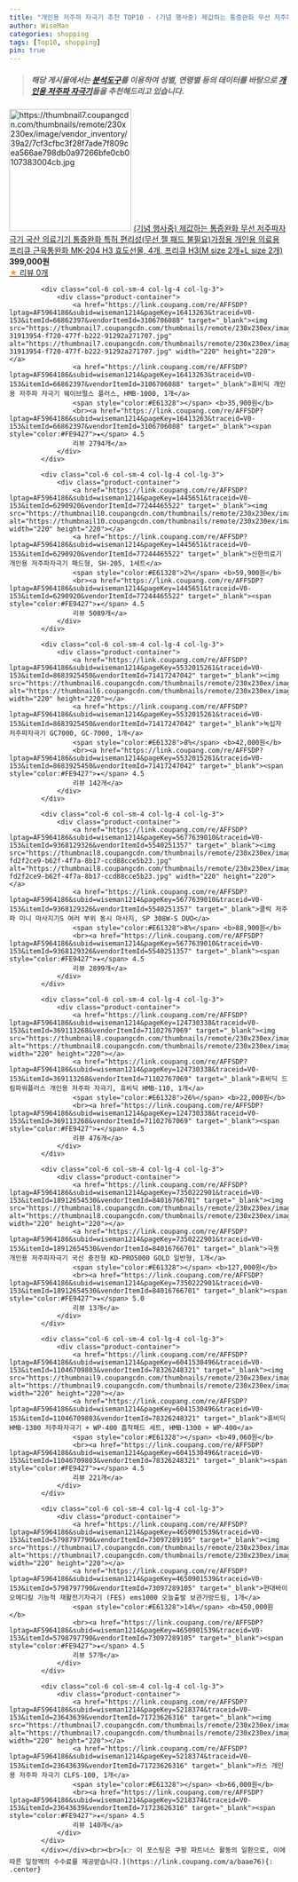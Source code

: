 ```yaml
---
title: "개인용 저주파 자극기 추천 TOP10 - (기념 행사중) 제값하는 통증완화 무선 저주파자극기 국산 의료기기 통증완화 특허 편리성(무선 젤 패드 불필요)가정용 개인용 "
author: WiseMan
categories: shopping
tags: [Top10, shopping]
pin: true
---
```


> ##### 해당 게시물에서는 [**분석도구**](https://itemscout.io/)를 이용하여 **성별**, **연령별** 등의 데이터를 바탕으로 [**개인용 저주파 자극기**](https://link.coupang.com/a/baae76)들을 추천해드리고 있습니다.
<div class="container"><div class="row">
            <div class="col-6 col-sm-4 col-lg-4 col-lg-3">
                <div class="product-container">
                    <a href="https://link.coupang.com/re/AFFSDP?lptag=AF5964186&subid=wiseman1214&pageKey=7567640168&traceid=V0-153&itemId=19950918788&vendorItemId=87017552161" target="_blank"><img src="https://thumbnail7.coupangcdn.com/thumbnails/remote/230x230ex/image/vendor_inventory/39a2/7cf3cfbc3f28f7ade7f809cea566ae798db0a97266bfe0cb0107383004cb.jpg" alt="https://thumbnail7.coupangcdn.com/thumbnails/remote/230x230ex/image/vendor_inventory/39a2/7cf3cfbc3f28f7ade7f809cea566ae798db0a97266bfe0cb0107383004cb.jpg" width="220" height="220"></a>
                    <a href="https://link.coupang.com/re/AFFSDP?lptag=AF5964186&subid=wiseman1214&pageKey=7567640168&traceid=V0-153&itemId=19950918788&vendorItemId=87017552161" target="_blank">(기념 행사중) 제값하는 통증완화 무선 저주파자극기 국산 의료기기 통증완화 특허 편리성(무선 젤 패드 불필요)가정용 개인용 의료용 프리큐 근육통완화 MK-204 H3 효도선물, 4개, 프리큐 H3(M size 2개+L size 2개)</a>
                    <span style="color:#E61328"></span> <b>399,000원</b>
                    <br><a href="https://link.coupang.com/re/AFFSDP?lptag=AF5964186&subid=wiseman1214&pageKey=7567640168&traceid=V0-153&itemId=19950918788&vendorItemId=87017552161" target="_blank"><span style="color:#FE9427">★</span> 
                    리뷰 0개</a>
                </div>
            </div>
            
            <div class="col-6 col-sm-4 col-lg-4 col-lg-3">
                <div class="product-container">
                    <a href="https://link.coupang.com/re/AFFSDP?lptag=AF5964186&subid=wiseman1214&pageKey=16413263&traceid=V0-153&itemId=66862397&vendorItemId=3106706088" target="_blank"><img src="https://thumbnail7.coupangcdn.com/thumbnails/remote/230x230ex/image/retail/images/2523219104052126-31913954-f720-477f-b222-91292a271707.jpg" alt="https://thumbnail7.coupangcdn.com/thumbnails/remote/230x230ex/image/retail/images/2523219104052126-31913954-f720-477f-b222-91292a271707.jpg" width="220" height="220"></a>
                    <a href="https://link.coupang.com/re/AFFSDP?lptag=AF5964186&subid=wiseman1214&pageKey=16413263&traceid=V0-153&itemId=66862397&vendorItemId=3106706088" target="_blank">휴비딕 개인용 저주파 자극기 웨이브펄스 플러스, HMB-1000, 1개</a>
                    <span style="color:#E61328"></span> <b>35,900원</b>
                    <br><a href="https://link.coupang.com/re/AFFSDP?lptag=AF5964186&subid=wiseman1214&pageKey=16413263&traceid=V0-153&itemId=66862397&vendorItemId=3106706088" target="_blank"><span style="color:#FE9427">★</span> 4.5
                    리뷰 2794개</a>
                </div>
            </div>
            
            <div class="col-6 col-sm-4 col-lg-4 col-lg-3">
                <div class="product-container">
                    <a href="https://link.coupang.com/re/AFFSDP?lptag=AF5964186&subid=wiseman1214&pageKey=1445651&traceid=V0-153&itemId=6290920&vendorItemId=77244465522" target="_blank"><img src="https://thumbnail10.coupangcdn.com/thumbnails/remote/230x230ex/image/vendor_inventory/2a9a/9d50137a9dace2f690f46b711cba0147037d76bdb622bfd76ea8d879e6d5.JPG" alt="https://thumbnail10.coupangcdn.com/thumbnails/remote/230x230ex/image/vendor_inventory/2a9a/9d50137a9dace2f690f46b711cba0147037d76bdb622bfd76ea8d879e6d5.JPG" width="220" height="220"></a>
                    <a href="https://link.coupang.com/re/AFFSDP?lptag=AF5964186&subid=wiseman1214&pageKey=1445651&traceid=V0-153&itemId=6290920&vendorItemId=77244465522" target="_blank">신한의료기 개인용 저주파자극기 패드형, SH-205, 1세트</a>
                    <span style="color:#E61328">2%</span> <b>59,900원</b>
                    <br><a href="https://link.coupang.com/re/AFFSDP?lptag=AF5964186&subid=wiseman1214&pageKey=1445651&traceid=V0-153&itemId=6290920&vendorItemId=77244465522" target="_blank"><span style="color:#FE9427">★</span> 4.5
                    리뷰 5089개</a>
                </div>
            </div>
            
            <div class="col-6 col-sm-4 col-lg-4 col-lg-3">
                <div class="product-container">
                    <a href="https://link.coupang.com/re/AFFSDP?lptag=AF5964186&subid=wiseman1214&pageKey=5532015261&traceid=V0-153&itemId=8683925450&vendorItemId=71417247042" target="_blank"><img src="https://thumbnail6.coupangcdn.com/thumbnails/remote/230x230ex/image/vendor_inventory/e4ed/68073a1322b97d6ce0dff0c0636108a80230af5aebccba04d7629a32f1a4.jpg" alt="https://thumbnail6.coupangcdn.com/thumbnails/remote/230x230ex/image/vendor_inventory/e4ed/68073a1322b97d6ce0dff0c0636108a80230af5aebccba04d7629a32f1a4.jpg" width="220" height="220"></a>
                    <a href="https://link.coupang.com/re/AFFSDP?lptag=AF5964186&subid=wiseman1214&pageKey=5532015261&traceid=V0-153&itemId=8683925450&vendorItemId=71417247042" target="_blank">녹십자 저주파자극기 GC7000, GC-7000, 1개</a>
                    <span style="color:#E61328">8%</span> <b>42,000원</b>
                    <br><a href="https://link.coupang.com/re/AFFSDP?lptag=AF5964186&subid=wiseman1214&pageKey=5532015261&traceid=V0-153&itemId=8683925450&vendorItemId=71417247042" target="_blank"><span style="color:#FE9427">★</span> 4.5
                    리뷰 142개</a>
                </div>
            </div>
            
            <div class="col-6 col-sm-4 col-lg-4 col-lg-3">
                <div class="product-container">
                    <a href="https://link.coupang.com/re/AFFSDP?lptag=AF5964186&subid=wiseman1214&pageKey=5677639010&traceid=V0-153&itemId=9368129326&vendorItemId=5540251357" target="_blank"><img src="https://thumbnail8.coupangcdn.com/thumbnails/remote/230x230ex/image/retail/images/1320116263918224-fd2f2ce9-b62f-4f7a-8b17-ccd88cce5b23.jpg" alt="https://thumbnail8.coupangcdn.com/thumbnails/remote/230x230ex/image/retail/images/1320116263918224-fd2f2ce9-b62f-4f7a-8b17-ccd88cce5b23.jpg" width="220" height="220"></a>
                    <a href="https://link.coupang.com/re/AFFSDP?lptag=AF5964186&subid=wiseman1214&pageKey=5677639010&traceid=V0-153&itemId=9368129326&vendorItemId=5540251357" target="_blank">클럭 저주파 미니 마사지기S 여러 부위 동시 마사지, SP 308W-S DUO</a>
                    <span style="color:#E61328">8%</span> <b>88,900원</b>
                    <br><a href="https://link.coupang.com/re/AFFSDP?lptag=AF5964186&subid=wiseman1214&pageKey=5677639010&traceid=V0-153&itemId=9368129326&vendorItemId=5540251357" target="_blank"><span style="color:#FE9427">★</span> 4.5
                    리뷰 2899개</a>
                </div>
            </div>
            
            <div class="col-6 col-sm-4 col-lg-4 col-lg-3">
                <div class="product-container">
                    <a href="https://link.coupang.com/re/AFFSDP?lptag=AF5964186&subid=wiseman1214&pageKey=124730338&traceid=V0-153&itemId=369113268&vendorItemId=71102767069" target="_blank"><img src="https://thumbnail8.coupangcdn.com/thumbnails/remote/230x230ex/image/vendor_inventory/5d5c/f00670ef20d69093a664c7594a3ff8c71418337a3aec3414c3a996435e26.jpg" alt="https://thumbnail8.coupangcdn.com/thumbnails/remote/230x230ex/image/vendor_inventory/5d5c/f00670ef20d69093a664c7594a3ff8c71418337a3aec3414c3a996435e26.jpg" width="220" height="220"></a>
                    <a href="https://link.coupang.com/re/AFFSDP?lptag=AF5964186&subid=wiseman1214&pageKey=124730338&traceid=V0-153&itemId=369113268&vendorItemId=71102767069" target="_blank">휴비딕 드림파워플러스 개인용 저주파 자극기, 휴비딕 HMB-110, 1개</a>
                    <span style="color:#E61328">26%</span> <b>22,000원</b>
                    <br><a href="https://link.coupang.com/re/AFFSDP?lptag=AF5964186&subid=wiseman1214&pageKey=124730338&traceid=V0-153&itemId=369113268&vendorItemId=71102767069" target="_blank"><span style="color:#FE9427">★</span> 4.5
                    리뷰 476개</a>
                </div>
            </div>
            
            <div class="col-6 col-sm-4 col-lg-4 col-lg-3">
                <div class="product-container">
                    <a href="https://link.coupang.com/re/AFFSDP?lptag=AF5964186&subid=wiseman1214&pageKey=7350222901&traceid=V0-153&itemId=18912654530&vendorItemId=84016766701" target="_blank"><img src="https://thumbnail8.coupangcdn.com/thumbnails/remote/230x230ex/image/vendor_inventory/7df0/faf618bcf56b2e9418c9df2fb7ea7c09d84405019b6478541ee7bc4cb1ad.png" alt="https://thumbnail8.coupangcdn.com/thumbnails/remote/230x230ex/image/vendor_inventory/7df0/faf618bcf56b2e9418c9df2fb7ea7c09d84405019b6478541ee7bc4cb1ad.png" width="220" height="220"></a>
                    <a href="https://link.coupang.com/re/AFFSDP?lptag=AF5964186&subid=wiseman1214&pageKey=7350222901&traceid=V0-153&itemId=18912654530&vendorItemId=84016766701" target="_blank">극동 개인용 저주파자극기 국산 충전형 KD-PRO5000 GOLD 일반형, 1개</a>
                    <span style="color:#E61328"></span> <b>127,000원</b>
                    <br><a href="https://link.coupang.com/re/AFFSDP?lptag=AF5964186&subid=wiseman1214&pageKey=7350222901&traceid=V0-153&itemId=18912654530&vendorItemId=84016766701" target="_blank"><span style="color:#FE9427">★</span> 5.0
                    리뷰 13개</a>
                </div>
            </div>
            
            <div class="col-6 col-sm-4 col-lg-4 col-lg-3">
                <div class="product-container">
                    <a href="https://link.coupang.com/re/AFFSDP?lptag=AF5964186&subid=wiseman1214&pageKey=6041530496&traceid=V0-153&itemId=11046709803&vendorItemId=78326248321" target="_blank"><img src="https://thumbnail9.coupangcdn.com/thumbnails/remote/230x230ex/image/vendor_inventory/ff00/52fb2e2a78822a5c64a820f926f6893e9805cfabf7af482bbbaa520525fa.jpg" alt="https://thumbnail9.coupangcdn.com/thumbnails/remote/230x230ex/image/vendor_inventory/ff00/52fb2e2a78822a5c64a820f926f6893e9805cfabf7af482bbbaa520525fa.jpg" width="220" height="220"></a>
                    <a href="https://link.coupang.com/re/AFFSDP?lptag=AF5964186&subid=wiseman1214&pageKey=6041530496&traceid=V0-153&itemId=11046709803&vendorItemId=78326248321" target="_blank">휴비딕 HMB-1300 저주파자극기 + WP-400 흡착패드 세트, HMB-1300 + WP-400</a>
                    <span style="color:#E61328"></span> <b>49,060원</b>
                    <br><a href="https://link.coupang.com/re/AFFSDP?lptag=AF5964186&subid=wiseman1214&pageKey=6041530496&traceid=V0-153&itemId=11046709803&vendorItemId=78326248321" target="_blank"><span style="color:#FE9427">★</span> 4.5
                    리뷰 221개</a>
                </div>
            </div>
            
            <div class="col-6 col-sm-4 col-lg-4 col-lg-3">
                <div class="product-container">
                    <a href="https://link.coupang.com/re/AFFSDP?lptag=AF5964186&subid=wiseman1214&pageKey=4650901539&traceid=V0-153&itemId=5798797790&vendorItemId=73097289105" target="_blank"><img src="https://thumbnail7.coupangcdn.com/thumbnails/remote/230x230ex/image/vendor_inventory/ec1c/b5024bcb2b1453b560e2a4c180e1b86937db907a7e18528c87afbf52ffc1.jpg" alt="https://thumbnail7.coupangcdn.com/thumbnails/remote/230x230ex/image/vendor_inventory/ec1c/b5024bcb2b1453b560e2a4c180e1b86937db907a7e18528c87afbf52ffc1.jpg" width="220" height="220"></a>
                    <a href="https://link.coupang.com/re/AFFSDP?lptag=AF5964186&subid=wiseman1214&pageKey=4650901539&traceid=V0-153&itemId=5798797790&vendorItemId=73097289105" target="_blank">현대바이오메디칼 기능적 재활전기자극기 (FES) ems1000 오늘출발 보관가방드림, 1개</a>
                    <span style="color:#E61328">14%</span> <b>450,000원</b>
                    <br><a href="https://link.coupang.com/re/AFFSDP?lptag=AF5964186&subid=wiseman1214&pageKey=4650901539&traceid=V0-153&itemId=5798797790&vendorItemId=73097289105" target="_blank"><span style="color:#FE9427">★</span> 4.5
                    리뷰 57개</a>
                </div>
            </div>
            
            <div class="col-6 col-sm-4 col-lg-4 col-lg-3">
                <div class="product-container">
                    <a href="https://link.coupang.com/re/AFFSDP?lptag=AF5964186&subid=wiseman1214&pageKey=5218374&traceid=V0-153&itemId=23643639&vendorItemId=71723626316" target="_blank"><img src="https://thumbnail7.coupangcdn.com/thumbnails/remote/230x230ex/image/vendor_inventory/7281/6f3c45da997eb49f561022116032ba740aec1d90de268bd4697b8bdfa51d.jpg" alt="https://thumbnail7.coupangcdn.com/thumbnails/remote/230x230ex/image/vendor_inventory/7281/6f3c45da997eb49f561022116032ba740aec1d90de268bd4697b8bdfa51d.jpg" width="220" height="220"></a>
                    <a href="https://link.coupang.com/re/AFFSDP?lptag=AF5964186&subid=wiseman1214&pageKey=5218374&traceid=V0-153&itemId=23643639&vendorItemId=71723626316" target="_blank">카스 개인용 저주파 자극기 CLFS-100, 1개</a>
                    <span style="color:#E61328"></span> <b>66,000원</b>
                    <br><a href="https://link.coupang.com/re/AFFSDP?lptag=AF5964186&subid=wiseman1214&pageKey=5218374&traceid=V0-153&itemId=23643639&vendorItemId=71723626316" target="_blank"><span style="color:#FE9427">★</span> 4.5
                    리뷰 140개</a>
                </div>
            </div>
            </div></div><br><br>[👉 이 포스팅은 쿠팡 파트너스 활동의 일환으로, 이에 따른 일정액의 수수료를 제공받습니다.](https://link.coupang.com/a/baae76){: .center}